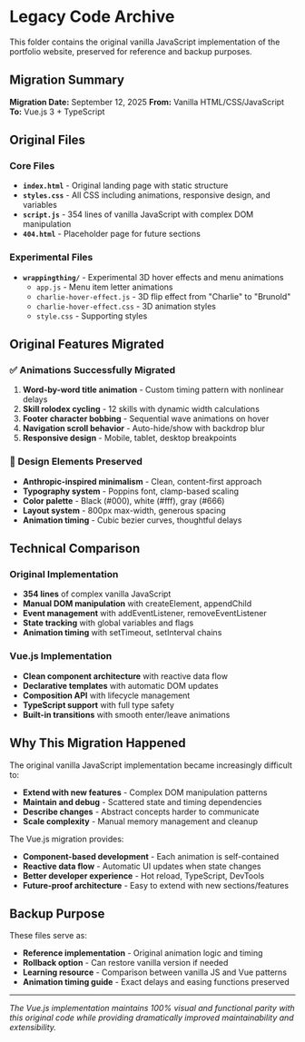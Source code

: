 # Legacy Code Archive

This folder contains the original vanilla JavaScript implementation of the portfolio website, preserved for reference and backup purposes.

## Migration Summary

**Migration Date:** September 12, 2025
**From:** Vanilla HTML/CSS/JavaScript 
**To:** Vue.js 3 + TypeScript

## Original Files

### Core Files
- **`index.html`** - Original landing page with static structure
- **`styles.css`** - All CSS including animations, responsive design, and variables  
- **`script.js`** - 354 lines of vanilla JavaScript with complex DOM manipulation
- **`404.html`** - Placeholder page for future sections

### Experimental Files
- **`wrappingthing/`** - Experimental 3D hover effects and menu animations
  - `app.js` - Menu item letter animations
  - `charlie-hover-effect.js` - 3D flip effect from "Charlie" to "Brunold"
  - `charlie-hover-effect.css` - 3D animation styles
  - `style.css` - Supporting styles

## Original Features Migrated

### ✅ Animations Successfully Migrated
1. **Word-by-word title animation** - Custom timing pattern with nonlinear delays
2. **Skill rolodex cycling** - 12 skills with dynamic width calculations  
3. **Footer character bobbing** - Sequential wave animations on hover
4. **Navigation scroll behavior** - Auto-hide/show with backdrop blur
5. **Responsive design** - Mobile, tablet, desktop breakpoints

### 🎨 Design Elements Preserved
- **Anthropic-inspired minimalism** - Clean, content-first approach
- **Typography system** - Poppins font, clamp-based scaling
- **Color palette** - Black (#000), white (#fff), gray (#666)
- **Layout system** - 800px max-width, generous spacing
- **Animation timing** - Cubic bezier curves, thoughtful delays

## Technical Comparison

### Original Implementation
- **354 lines** of complex vanilla JavaScript
- **Manual DOM manipulation** with createElement, appendChild
- **Event management** with addEventListener, removeEventListener  
- **State tracking** with global variables and flags
- **Animation timing** with setTimeout, setInterval chains

### Vue.js Implementation
- **Clean component architecture** with reactive data flow
- **Declarative templates** with automatic DOM updates
- **Composition API** with lifecycle management
- **TypeScript support** with full type safety
- **Built-in transitions** with smooth enter/leave animations

## Why This Migration Happened

The original vanilla JavaScript implementation became increasingly difficult to:
- **Extend with new features** - Complex DOM manipulation patterns
- **Maintain and debug** - Scattered state and timing dependencies  
- **Describe changes** - Abstract concepts harder to communicate
- **Scale complexity** - Manual memory management and cleanup

The Vue.js migration provides:
- **Component-based development** - Each animation is self-contained
- **Reactive data flow** - Automatic UI updates when state changes
- **Better developer experience** - Hot reload, TypeScript, DevTools
- **Future-proof architecture** - Easy to extend with new sections/features

## Backup Purpose

These files serve as:
- **Reference implementation** - Original animation logic and timing
- **Rollback option** - Can restore vanilla version if needed  
- **Learning resource** - Comparison between vanilla JS and Vue patterns
- **Animation timing guide** - Exact delays and easing functions preserved

---

*The Vue.js implementation maintains 100% visual and functional parity with this original code while providing dramatically improved maintainability and extensibility.*
